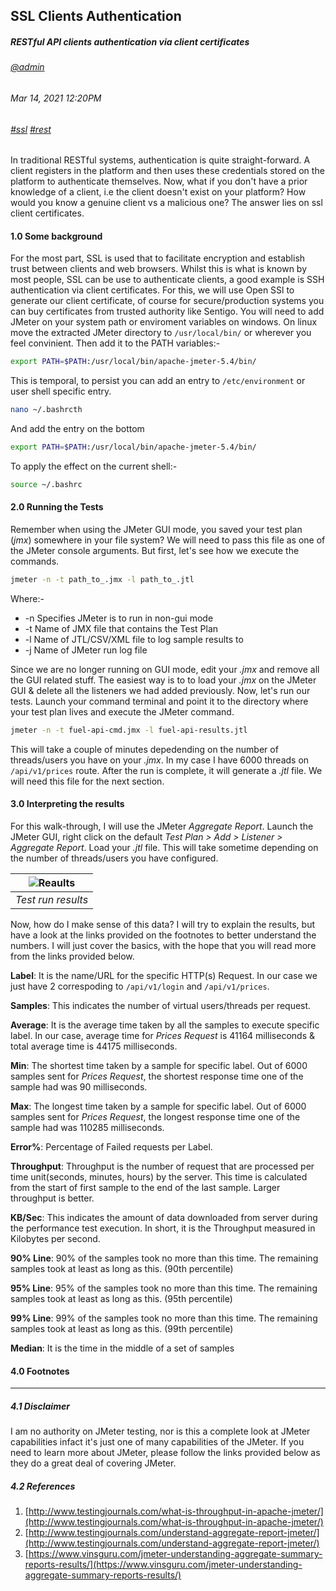 ## SSL Clients Authentication
##### *RESTful API clients authentication via client certificates*
###### [@admin](/whoami)
###### Mar 14, 2021 12:20PM
###### [#ssl]() [#rest]()

In traditional RESTful systems, authentication is quite straight-forward. A client registers in the platform and then uses these credentials stored on the platform to authenticate themselves. Now, what if you don't have a prior knowledge of a client, i.e the client doesn't exist on your platform? How would you know a genuine client vs a malicious one? The answer lies on ssl client certificates.

#### 1.0 Some background 
For the most part, SSL is used that to facilitate encryption and establish trust between clients and web browsers. Whilst this is what is known by most 
people, SSL can be use to authenticate clients, a good example is SSH authentication 
via client certificates. 
For this, we will use Open SSl to generate our client certificate, of course for secure/production systems you can 
buy certificates from trusted authority like Sentigo. 
You will need to add JMeter on your system path or enviroment variables on windows. On linux move the extracted JMeter directory to `/usr/local/bin/` or wherever you feel convinient. Then add it to the PATH variables:-

```sh
export PATH=$PATH:/usr/local/bin/apache-jmeter-5.4/bin/
```
This is temporal, to persist you can add an entry to `/etc/environment` or user shell specific entry.

```sh
nano ~/.bashrcth
```
 And add the entry on the bottom
 
 ```sh
export PATH=$PATH:/usr/local/bin/apache-jmeter-5.4/bin/
```
To apply the effect on the current shell:-

```sh
source ~/.bashrc
```

#### 2.0 Running the Tests

Remember when using the JMeter GUI mode, you saved your test plan (*jmx*) somewhere in your file system? We will need to pass this file as one of the JMeter console arguments. But first, let's see how we execute the commands.

 ```sh
 jmeter -n -t path_to_.jmx -l path_to_.jtl
 ```
 
Where:-
* -n  Specifies JMeter is to run in non-gui mode
* -t  Name of JMX file that contains the Test Plan
* -l  Name of JTL/CSV/XML file to log sample results to
* -j  Name of JMeter run log file

Since we are no longer running on GUI mode, edit your *.jmx* and remove all the GUI related stuff. The easiest way is to to load your *.jmx* on the JMeter GUI &amp; delete all the listeners we had added previously. Now, let's run our tests. Launch your command terminal and point it to the directory where your test plan lives and execute the JMeter command.

```sh
jmeter -n -t fuel-api-cmd.jmx -l fuel-api-results.jtl
```
This will take a couple of minutes depedending on the number of threads/users you have on your *.jmx*. In my case I have 6000 threads on `/api/v1/prices` route. After the run is complete, it will generate a *.jtl* file. We will need this file for the next section.

#### 3.0 Interpreting the results

For this walk-through, I will use the JMeter *Aggregate Report*.
Launch the JMeter GUI, right click on the default *Test Plan > Add > Listener > Aggregate Report*. Load your *.jtl* file. This will take sometime depending on the number of threads/users you have configured. 


| ![Reaults](/images/blog/jmeter/results.png) | 
|:--:| 
| *Test run results* |


Now, how do I make sense of this data? I will try to explain the results, but have a look at the links provided on the footnotes to better understand the numbers. I will just cover the basics, with the hope that you will read more from the links provided below.

**Label**: It is the name/URL for the specific HTTP(s) Request. In our case we just have 2 correspoding to `/api/v1/login` and `/api/v1/prices`.

**Samples**: This indicates the number of virtual users/threads per request.

**Average**: It is the average time taken by all the samples to execute specific label. In our case, average time for *Prices Request* is 41164 milliseconds & total average time is 44175 milliseconds.

**Min**: The shortest time taken by a sample for specific label. Out of 6000 samples sent for *Prices Request*, the shortest response time one of the sample had was 90 milliseconds.

**Max**: The longest time taken by a sample for specific label. Out of 6000 samples sent for *Prices Request*, the longest response time one of the sample had was 110285 milliseconds.

**Error%**: Percentage of Failed requests per Label.

**Throughput**: Throughput is the number of request that are processed per time unit(seconds, minutes, hours) by the server. This time is calculated from the start of first sample to the end of the last sample. Larger throughput is better.

**KB/Sec**: This indicates the amount of data downloaded from server during the performance test execution. In short, it is the Throughput measured in Kilobytes per second.

**90% Line**: 90% of the samples took no more than this time. The remaining samples took at least as long as this. (90th percentile)

**95% Line**: 95% of the samples took no more than this time. The remaining samples took at least as long as this. (95th percentile)

**99% Line**: 99% of the samples took no more than this time. The remaining samples took at least as long as this. (99th percentile)

**Median**: It is the time in the middle of a set of samples 
#### 4.0 Footnotes
---
##### 4.1 Disclaimer
I am no authority on JMeter testing, nor is this a complete look at JMeter capabilities infact it's just one of many capabilities of the JMeter. If you need to learn more about JMeter, please follow the links provided below as they do a great deal of covering JMeter.

##### 4.2 References

1. [http://www.testingjournals.com/what-is-throughput-in-apache-jmeter/](http://www.testingjournals.com/what-is-throughput-in-apache-jmeter/)
2. [http://www.testingjournals.com/understand-aggregate-report-jmeter/](http://www.testingjournals.com/understand-aggregate-report-jmeter/)
3. [https://www.vinsguru.com/jmeter-understanding-aggregate-summary-reports-results/](https://www.vinsguru.com/jmeter-understanding-aggregate-summary-reports-results/)
 
